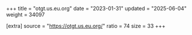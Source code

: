 +++
title = "otgt.us.eu.org"
date = "2023-01-31"
updated = "2025-06-04"
weight = 34097

[extra]
source = "https://otgt.us.eu.org/"
ratio = 74
size = 33
+++
